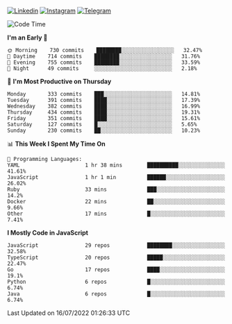 [![Linkedin](https://img.shields.io/badge/-Archie-blue?style=flat-square&labelColor=gray&logo=Linkedin&logoColor=white&link=https://www.linkedin.com/in/archisdi)](https://www.linkedin.com/in/archisdi)
[![Instagram](https://img.shields.io/badge/-@archisdi-orange?style=flat-square&labelColor=gray&logo=Instagram&logoColor=white&link=https://www.instagram.com/archisdi)](https://www.instagram.com/archisdi)
[![Telegram](https://img.shields.io/badge/-aai-informational?style=flat-square&labelColor=gray&logo=telegram&logoColor=white&link=https://t.me/archisdi)](https://t.me/archisdi)

<!--START_SECTION:waka-->
![Code Time](http://img.shields.io/badge/Code%20Time-0%20secs-blue)

**I'm an Early 🐤** 

```text
🌞 Morning    730 commits    ████████░░░░░░░░░░░░░░░░░   32.47% 
🌆 Daytime    714 commits    ████████░░░░░░░░░░░░░░░░░   31.76% 
🌃 Evening    755 commits    ████████░░░░░░░░░░░░░░░░░   33.59% 
🌙 Night      49 commits     ░░░░░░░░░░░░░░░░░░░░░░░░░   2.18%

```
📅 **I'm Most Productive on Thursday** 

```text
Monday       333 commits    ███░░░░░░░░░░░░░░░░░░░░░░   14.81% 
Tuesday      391 commits    ████░░░░░░░░░░░░░░░░░░░░░   17.39% 
Wednesday    382 commits    ████░░░░░░░░░░░░░░░░░░░░░   16.99% 
Thursday     434 commits    ████░░░░░░░░░░░░░░░░░░░░░   19.31% 
Friday       351 commits    ████░░░░░░░░░░░░░░░░░░░░░   15.61% 
Saturday     127 commits    █░░░░░░░░░░░░░░░░░░░░░░░░   5.65% 
Sunday       230 commits    ██░░░░░░░░░░░░░░░░░░░░░░░   10.23%

```


📊 **This Week I Spent My Time On** 

```text
💬 Programming Languages: 
YAML                     1 hr 38 mins        ██████████░░░░░░░░░░░░░░░   41.61% 
JavaScript               1 hr 1 min          ██████░░░░░░░░░░░░░░░░░░░   26.02% 
Ruby                     33 mins             ███░░░░░░░░░░░░░░░░░░░░░░   14.2% 
Docker                   22 mins             ██░░░░░░░░░░░░░░░░░░░░░░░   9.66% 
Other                    17 mins             █░░░░░░░░░░░░░░░░░░░░░░░░   7.41%

```

**I Mostly Code in JavaScript** 

```text
JavaScript               29 repos            ████████░░░░░░░░░░░░░░░░░   32.58% 
TypeScript               20 repos            █████░░░░░░░░░░░░░░░░░░░░   22.47% 
Go                       17 repos            ████░░░░░░░░░░░░░░░░░░░░░   19.1% 
Python                   6 repos             █░░░░░░░░░░░░░░░░░░░░░░░░   6.74% 
Java                     6 repos             █░░░░░░░░░░░░░░░░░░░░░░░░   6.74%

```



 Last Updated on 16/07/2022 01:26:33 UTC
<!--END_SECTION:waka-->